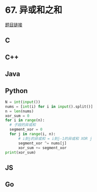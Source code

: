 # 67. 异或和之和

[题目链接](https://kamacoder.com/problempage.php?pid=1106)

## C

## C++

## Java

## Python
```python
N = int(input())
nums = [int(i) for i in input().split()]
n = len(nums)
xor_sum = 0
for i in range(n):
  # 子段的异或和
  segment_xor = 0 
  for j in range(i, n):
      # i到j的异或和 = i到j-1的异或和 XOR j
      segment_xor ^= nums[j]
      xor_sum += segment_xor
print(xor_sum)
```
## JS

## Go
